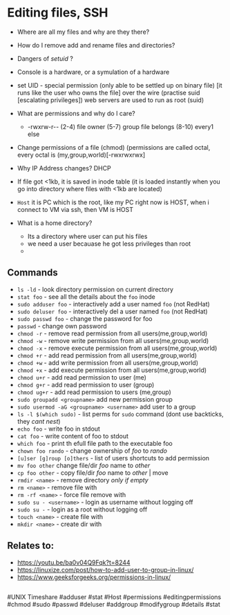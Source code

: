 # Editing files, SSH

* Where are all my files and why are they there?
* How do I remove add and rename files and directories?
* Dangers of *setuid* ?
* Console is a hardware, or a symulation of a hardware
* set UID - special permission (only able to be settled up on binary file) [it runs like the user who owns the file]
over the wire (practise suid [escalating privileges])
web servers are used to run as root (suid)
* What are permissions and why do I care? 
  * -rwxrw-r-- (2-4) file owner (5-7) group file belongs (8-10) every1 else
* Change permissions of a file (chmod)  (permissions are called octal, every octal is (my,group,world)[-rwxrwxrwx]
 
* Why IP Address changes? DHCP
* If file got <1kb, it is saved in inode table
(it is loaded instantly when you go into directory where files with <1kb are located)
* `Host` it is PC which is the root, like my PC right now is HOST, when i connect to VM via ssh, then VM is HOST
* What is a home directory? 
  * Its a directory where user can put his files
  * we need a user becauase he got less privileges than root
  * 


## Commands
* `ls -ld` - look directory permission on current directory
* `stat foo` - see all the details about the `foo` inode
* `sudo adduser foo` - interactively add a user named `foo` (not RedHat)
* `sudo deluser foo` - interactively del a user named `foo` (not RedHat)
* `sudo passwd foo` - change the password for foo
* `passwd` - change own password
* `chmod -r` - remove read permission from all users(me,group,world)
* `chmod -w` - remove write permission from all users(me,group,world)
* `chmod -x` - remove execute permission from all users(me,group,world)
* `chmod +r` - add read permission from all users(me,group,world)
* `chmod +w` - add write permission from all users(me,group,world)
* `chmod +x` - add execute permission from all users(me,group,world)
* `chmod u+r` - add read permission to user (me)
* `chmod g+r` - add read permission to user (group)
* `chmod ug+r` - add read permission to users (me,group)
* `sudo groupadd <groupname>` add new permission group
* `sudo usermod -aG <groupname> <username>` add user to a group
* `ls -l $(which sudo)` - list perms for `sudo` command (dont use backticks, they *cant nest*)
* `echo foo` - write foo in stdout
* `cat foo` - write content of foo to stdout
* `which foo` - print th efull file path to the executable foo
* `chown foo rando` - change ownership of *foo* to *rando*
* `[u]ser [g]roup [o]thers` - list of users shortcuts to add permission
* `mv foo other` change file/dir *foo* name to *other*
* `cp foo other` - copy file/dir *foo* name to *other* | move
* `rmdir <name>` - remove directory *only if empty*
* `rm <name>` - remove file with <name>
* `rm -rf <name>` - force file remove with <name>
* `sudo su - <username>` - login as username without logging off
* `sudo su -` - login as a root without logging off
* `touch <name>` - create file with <name>
* `mkdir <name>` - create dir with <name>


## Relates to:

* https://youtu.be/ba0v04Q9Fqk?t=8244
* https://linuxize.com/post/how-to-add-user-to-group-in-linux/
* https://www.geeksforgeeks.org/permissions-in-linux/
##
#UNIX Timeshare #adduser #stat #Host #permissions #editingpermissions #chmod #sudo #passwd #deluser #addgroup #modifygroup #details #stat
